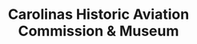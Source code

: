 ---
layout: repo
title: "Carolinas Historic Aviation Commission & Museum"
id: 4890
permalink: repos/4890/
---
